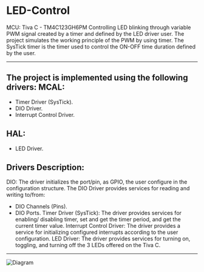 # LED-Control
MCU: Tiva C - TM4C123GH6PM
Controlling LED blinking through variable PWM signal created by a timer and defined by the LED driver user. 
The project simulates the working principle of the PWM by using timer. The SysTick timer is the timer used to control the ON-OFF time duration defined by the user.
************************************************************************************************************************************************************************
The project is implemented using the following drivers:
MCAL:
-------
- Timer Driver (SysTick).
- DIO Driver. 
- Interrupt Control Driver.

HAL:
-------
- LED Driver. 


Drivers Description:
------
DIO: The driver initializes the port/pin, as GPIO, the user configure in the configuration structure.
The DIO Driver provides services for reading and writing to/from:
- DIO Channels (Pins).
- DIO Ports.
Timer Driver (SysTick): The driver provides services for enabling/ disabling timer, set and get the timer period, and get the current timer value.
Interrupt Control Driver: The driver provides a service for initializing configured interrupts according to the user configuration.
LED Driver: The driver provides services for turning on, toggling, and turning off the 3 LEDs offered on the Tiva C.
********************************************************************************************************************************************************

![Diagram](https://user-images.githubusercontent.com/89541126/197794988-84156180-b19d-4d7c-a6bc-cb9588392890.jpg)
